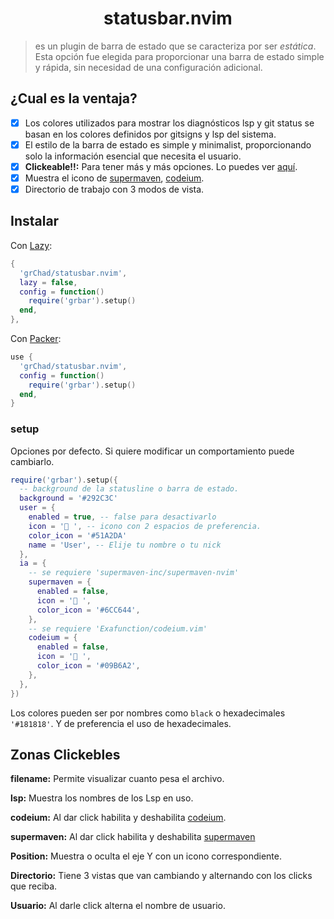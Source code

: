 <h1 align="center">statusbar.nvim</h1>

> es un plugin de barra de estado que se caracteriza por ser _estática_. Esta opción fue elegida para proporcionar una barra de estado simple y rápida, sin necesidad de una configuración adicional.

## ¿Cual es la ventaja?

- [x] Los colores utilizados para mostrar los diagnósticos lsp y git status se basan en los colores definidos por gitsigns y lsp del sistema.
- [x] El estilo de la barra de estado es simple y minimalist, proporcionando solo la información esencial que necesita el usuario.
- [x] **Clickeable!!:** Para tener más y más opciones. Lo puedes ver [aquí](#zonas-clickebles).
- [x] Muestra el icono de [supermaven](https://github.com/supermaven-inc/supermaven-nvim), [codeium](https://github.com/Exafunction/codeium.vim).
- [x] Directorio de trabajo con 3 modos de vista.

## Instalar

Con [Lazy](https://github.com/folke/lazy.nvim):

```lua
{
  'grChad/statusbar.nvim',
  lazy = false,
  config = function()
    require('grbar').setup()
  end,
},
```

Con [Packer](https://github.com/wbthomason/packer.nvim):

```lua
use {
  'grChad/statusbar.nvim',
  config = function()
    require('grbar').setup()
  end,
}
```

### setup

Opciones por defecto. Si quiere modificar un comportamiento puede cambiarlo.

```lua
require('grbar').setup({
  -- background de la statusline o barra de estado.
  background = '#292C3C'
  user = {
    enabled = true, -- false para desactivarlo
    icon = ' ', -- icono con 2 espacios de preferencia.
    color_icon = '#51A2DA'
    name = 'User', -- Elije tu nombre o tu nick
  },
  ia = {
    -- se requiere 'supermaven-inc/supermaven-nvim'
    supermaven = {
      enabled = false,
      icon = ' ',
      color_icon = '#6CC644',
    },
    -- se requiere 'Exafunction/codeium.vim'
    codeium = {
      enabled = false,
      icon = ' ',
      color_icon = '#09B6A2',
    },
  },
})
```

Los colores pueden ser por nombres como `black` o hexadecimales `'#181818'`. Y de preferencia el uso de hexadecimales.

## Zonas Clickebles

**filename:** Permite visualizar cuanto pesa el archivo.

**lsp:** Muestra los nombres de los Lsp en uso.

**codeium:** Al dar click habilita y deshabilita [codeium](https://github.com/Exafunction/codeium.vim).

**supermaven:** Al dar click habilita y deshabilita [supermaven](https://github.com/supermaven-inc/supermaven-nvim)

**Position:** Muestra o oculta el eje Y con un icono correspondiente.

**Directorio:** Tiene 3 vistas que van cambiando y alternando con los clicks que reciba.

**Usuario:** Al darle click alterna el nombre de usuario.
